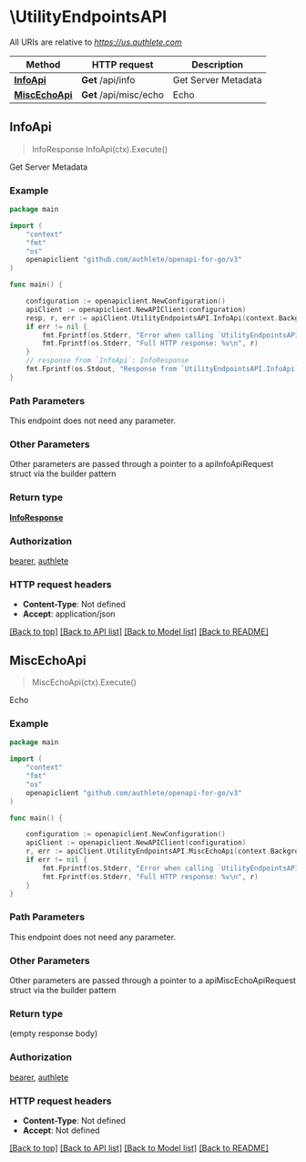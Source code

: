 # \UtilityEndpointsAPI

All URIs are relative to *https://us.authlete.com*

Method | HTTP request | Description
------------- | ------------- | -------------
[**InfoApi**](UtilityEndpointsAPI.md#InfoApi) | **Get** /api/info | Get Server Metadata
[**MiscEchoApi**](UtilityEndpointsAPI.md#MiscEchoApi) | **Get** /api/misc/echo | Echo



## InfoApi

> InfoResponse InfoApi(ctx).Execute()

Get Server Metadata



### Example

```go
package main

import (
	"context"
	"fmt"
	"os"
	openapiclient "github.com/authlete/openapi-for-go/v3"
)

func main() {

	configuration := openapiclient.NewConfiguration()
	apiClient := openapiclient.NewAPIClient(configuration)
	resp, r, err := apiClient.UtilityEndpointsAPI.InfoApi(context.Background()).Execute()
	if err != nil {
		fmt.Fprintf(os.Stderr, "Error when calling `UtilityEndpointsAPI.InfoApi``: %v\n", err)
		fmt.Fprintf(os.Stderr, "Full HTTP response: %v\n", r)
	}
	// response from `InfoApi`: InfoResponse
	fmt.Fprintf(os.Stdout, "Response from `UtilityEndpointsAPI.InfoApi`: %v\n", resp)
}
```

### Path Parameters

This endpoint does not need any parameter.

### Other Parameters

Other parameters are passed through a pointer to a apiInfoApiRequest struct via the builder pattern


### Return type

[**InfoResponse**](InfoResponse.md)

### Authorization

[bearer](../README.md#bearer), [authlete](../README.md#authlete)

### HTTP request headers

- **Content-Type**: Not defined
- **Accept**: application/json

[[Back to top]](#) [[Back to API list]](../README.md#documentation-for-api-endpoints)
[[Back to Model list]](../README.md#documentation-for-models)
[[Back to README]](../README.md)


## MiscEchoApi

> MiscEchoApi(ctx).Execute()

Echo



### Example

```go
package main

import (
	"context"
	"fmt"
	"os"
	openapiclient "github.com/authlete/openapi-for-go/v3"
)

func main() {

	configuration := openapiclient.NewConfiguration()
	apiClient := openapiclient.NewAPIClient(configuration)
	r, err := apiClient.UtilityEndpointsAPI.MiscEchoApi(context.Background()).Execute()
	if err != nil {
		fmt.Fprintf(os.Stderr, "Error when calling `UtilityEndpointsAPI.MiscEchoApi``: %v\n", err)
		fmt.Fprintf(os.Stderr, "Full HTTP response: %v\n", r)
	}
}
```

### Path Parameters

This endpoint does not need any parameter.

### Other Parameters

Other parameters are passed through a pointer to a apiMiscEchoApiRequest struct via the builder pattern


### Return type

 (empty response body)

### Authorization

[bearer](../README.md#bearer), [authlete](../README.md#authlete)

### HTTP request headers

- **Content-Type**: Not defined
- **Accept**: Not defined

[[Back to top]](#) [[Back to API list]](../README.md#documentation-for-api-endpoints)
[[Back to Model list]](../README.md#documentation-for-models)
[[Back to README]](../README.md)

